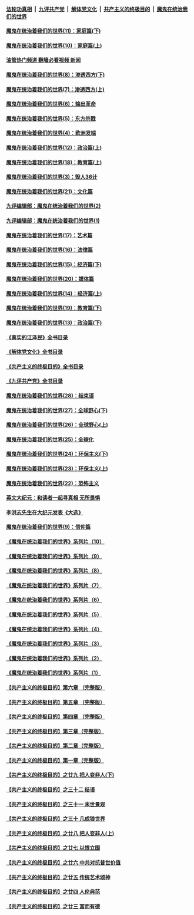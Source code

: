 ####  [法轮功真相](../../../../basic/blob/master/README.md?t=12150001) &nbsp;|&nbsp; [九评共产党](../../../../9ping.md/blob/master/README.md?t=12150001) &nbsp;|&nbsp; [解体党文化](../../../../jtdwh.md/blob/master/README.md?t=12150001)  &nbsp;|&nbsp; [共产主义的终极目的](../../../../gczydzjmd.md/blob/master/README.md?t=12150001) &nbsp;|&nbsp; [魔鬼在统治我们的世界](../../../../mgztzwmdsj.md/blob/master/README.md?t=12150001) 

#### [魔鬼在统治着我们的世界(11)：家庭篇(下)](../pages/nsc422/n10440961.md?t=12150001) 

#### [魔鬼在统治着我们的世界(10)：家庭篇(上)](../pages/nsc422/n10435448.md?t=12150001) 

#### [油管热门频道 翻墙必看视频 新闻](http://129.146.143.75:81/youtube.html?12150001)

#### [魔鬼在统治着我们的世界(8)：渗透西方(下)](../pages/nsc422/n10429603.md?t=12150001) 

#### [魔鬼在统治着我们的世界(7)：渗透西方(上)](../pages/nsc422/n10426013.md?t=12150001) 

#### [魔鬼在统治着我们的世界(6)：输出革命](../pages/nsc422/n10421536.md?t=12150001) 

#### [魔鬼在统治着我们的世界(5)：东方杀戮](../pages/nsc422/n10417707.md?t=12150001) 

#### [魔鬼在统治着我们的世界(4)：欧洲发端](../pages/nsc422/n10414890.md?t=12150001) 

#### [魔鬼在统治着我们的世界(12)：政治篇(上)](../pages/nsc422/n10444576.md?t=12150001) 

#### [魔鬼在统治着我们的世界(18)：教育篇(上)](../pages/nsc422/n10526970.md?t=12150001) 

#### [魔鬼在统治着我们的世界(3)：毁人36计](../pages/nsc422/n10411583.md?t=12150001) 

#### [魔鬼在统治着我们的世界(21)：文化篇](../pages/nsc422/n10597706.md?t=12150001) 

#### [九评编辑部：魔鬼在统治着我们的世界(2)](../pages/nsc422/n10410036.md?t=12150001) 

#### [九评编辑部：魔鬼在统治着我们的世界(1)](../pages/nsc422/n10406825.md?t=12150001) 

#### [魔鬼在统治着我们的世界(17)：艺术篇](../pages/nsc422/n10499093.md?t=12150001) 

#### [魔鬼在统治着我们的世界(16)：法律篇](../pages/nsc422/n10485969.md?t=12150001) 

#### [魔鬼在统治着我们的世界(15)：经济篇(下)](../pages/nsc422/n10469975.md?t=12150001) 

#### [魔鬼在统治着我们的世界(20)：媒体篇](../pages/nsc422/n10586579.md?t=12150001) 

#### [魔鬼在统治着我们的世界(14)：经济篇(上)](../pages/nsc422/n10457370.md?t=12150001) 

#### [魔鬼在统治着我们的世界(19)：教育篇(下)](../pages/nsc422/n10564808.md?t=12150001) 

#### [魔鬼在统治着我们的世界(13)：政治篇(下)](../pages/nsc422/n10448270.md?t=12150001) 

#### [《真实的江泽民》全书目录](../pages/nsc422/n13721399.md?t=12150001) 

#### [《解体党文化》全书目录](../pages/nsc422/n13721157.md?t=12150001) 

#### [《共产主义的终极目的》全书目录](../pages/nsc422/n13721048.md?t=12150001) 

#### [《九评共产党》全书目录](../pages/nsc422/n13708085.md?t=12150001) 

#### [魔鬼在统治着我们的世界(28)：结束语](../pages/nsc422/n10936246.md?t=12150001) 

#### [魔鬼在统治着我们的世界(27)：全球野心(下)](../pages/nsc422/n10928319.md?t=12150001) 

#### [魔鬼在统治着我们的世界(26)：全球野心(上)](../pages/nsc422/n10900318.md?t=12150001) 

#### [魔鬼在统治着我们的世界(25)：全球化](../pages/nsc422/n10788205.md?t=12150001) 

#### [魔鬼在统治着我们的世界(24)：环保主义(下)](../pages/nsc422/n10695307.md?t=12150001) 

#### [魔鬼在统治着我们的世界(23)：环保主义(上)](../pages/nsc422/n10688613.md?t=12150001) 

#### [魔鬼在统治着我们的世界(22)：恐怖主义](../pages/nsc422/n10614727.md?t=12150001) 

#### [英文大纪元：和读者一起寻真相 无所畏惧](../pages/nsc422/n12542027.md?t=12150001) 

#### [李洪志先生在大纪元发表《大选》](../pages/nsc422/n12534746.md?t=12150001) 

#### [魔鬼在统治着我们的世界(9)：信仰篇](../pages/nsc422/n10432159.md?t=12150001) 

#### [《魔鬼在统治着我们的世界》系列片（10）](../pages/nsc422/n12292670.md?t=12150001) 

#### [《魔鬼在统治着我们的世界》系列片（9）](../pages/nsc422/n12290859.md?t=12150001) 

#### [《魔鬼在统治着我们的世界》系列片（8）](../pages/nsc422/n12287445.md?t=12150001) 

#### [《魔鬼在统治着我们的世界》系列片（7）](../pages/nsc422/n12283425.md?t=12150001) 

#### [《魔鬼在统治着我们的世界》系列片（6）](../pages/nsc422/n12282314.md?t=12150001) 

#### [《魔鬼在统治着我们的世界》系列片（5）](../pages/nsc422/n12281419.md?t=12150001) 

#### [《魔鬼在统治着我们的世界》系列片（4）](../pages/nsc422/n12274024.md?t=12150001) 

#### [《魔鬼在统治着我们的世界》系列片（3）](../pages/nsc422/n12271322.md?t=12150001) 

#### [《魔鬼在统治着我们的世界》系列片（2）](../pages/nsc422/n12269049.md?t=12150001) 

#### [《魔鬼在统治着我们的世界》系列片（1）](../pages/nsc422/n12267575.md?t=12150001) 

#### [【共产主义的终极目的】第六章 （完整版）](../pages/nsc422/n11428913.md?t=12150001) 

#### [【共产主义的终极目的】第五章 （完整版）](../pages/nsc422/n11428912.md?t=12150001) 

#### [【共产主义的终极目的】第四章 （完整版）](../pages/nsc422/n11428907.md?t=12150001) 

#### [【共产主义的终极目的】第三章（完整版）](../pages/nsc422/n11428848.md?t=12150001) 

#### [【共产主义的终极目的】第二章（完整版）](../pages/nsc422/n11428831.md?t=12150001) 

#### [【共产主义的终极目的】第一章（完整版）](../pages/nsc422/n11417651.md?t=12150001) 

#### [【共产主义的终极目的】之廿九 把人变非人(下)](../pages/nsc422/n11344140.md?t=12150001) 

#### [【共产主义的终极目的】之三十二 结语](../pages/nsc422/n11360535.md?t=12150001) 

#### [【共产主义的终极目的】之三十一 末世景观](../pages/nsc422/n11351129.md?t=12150001) 

#### [【共产主义的终极目的】之三十 几成狼世界](../pages/nsc422/n11348280.md?t=12150001) 

#### [【共产主义的终极目的】之廿八 把人变非人(上)](../pages/nsc422/n11340492.md?t=12150001) 

#### [【共产主义的终极目的】之廿七 以恨立国](../pages/nsc422/n11336944.md?t=12150001) 

#### [【共产主义的终极目的】之廿六 中共对抗普世价值](../pages/nsc422/n11324785.md?t=12150001) 

#### [【共产主义的终极目的】之廿五 传统艺术颂神](../pages/nsc422/n11296396.md?t=12150001) 

#### [【共产主义的终极目的】之廿四 人伦典范](../pages/nsc422/n11296397.md?t=12150001) 

#### [【共产主义的终极目的】之廿三 富而有德](../pages/nsc422/n11283598.md?t=12150001) 

<img src='http://gfw-breaker.win/goodnews/indexes/nsc422.md' width='0px' height='0px'/>

